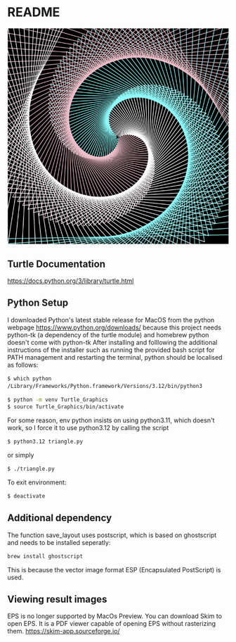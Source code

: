 # README

![image](images/graphic_2023-12-27T23h10m16.png "Turtle graph")

## Turtle Documentation
https://docs.python.org/3/library/turtle.html

## Python Setup
I downloaded Python's latest stable release for MacOS from the python webpage
https://www.python.org/downloads/
because this project needs python-tk (a dependency of the turtle module) and homebrew python doesn't come with python-tk
After installing and folllowing the additional instructions of the installer such as running the provided bash script for PATH management and restarting the terminal, python should be localised as follows:
```bash
$ which python
/Library/Frameworks/Python.framework/Versions/3.12/bin/python3
```

```bash
$ python -m venv Turtle_Graphics
$ source Turtle_Graphics/bin/activate
```

For some reason, env python insists on using python3.11, which doesn't work, so I force it to use python3.12 by calling the script
```bash
$ python3.12 triangle.py 
```
or simply
```bash
$ ./triangle.py
```

To exit environment:
```bash
$ deactivate
```

## Additional dependency
The function save_layout uses postscript, which is based on ghostscript and needs to be installed seperatly:
```bash
brew install ghostscript
```
This is because the vector image format ESP (Encapsulated PostScript) is used.

## Viewing result images
EPS is no longer supported by MacOs Preview. You can download Skim to open EPS. It is a PDF viewer capable of opening EPS without rasterizing them.
https://skim-app.sourceforge.io/


